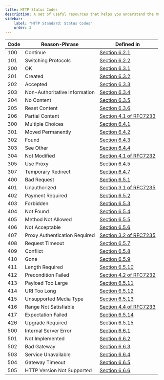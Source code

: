 ```yaml
---
title: HTTP Status Codes 
description: A set of useful resources that helps you understand the material.
sidebar:
    label: "HTTP Standard: Status Codes"
    order: 3
---
```



| Code | Reason-Phrase                 | Defined in                                                                               |
| ---- | ----------------------------- | ---------------------------------------------------------------------------------------- |
| 100  | Continue                      | [Section 6.2.1](https://www.rfc-editor.org/rfc/rfc7231.html#section-6.2.1)               |
| 101  | Switching Protocols           | [Section 6.2.2](https://www.rfc-editor.org/rfc/rfc7231.html#section-6.2.2)               |
| 200  | OK                            | [Section 6.3.1](https://www.rfc-editor.org/rfc/rfc7231.html#section-6.3.1)               |
| 201  | Created                       | [Section 6.3.2](https://www.rfc-editor.org/rfc/rfc7231.html#section-6.3.2)               |
| 202  | Accepted                      | [Section 6.3.3](https://www.rfc-editor.org/rfc/rfc7231.html#section-6.3.3)               |
| 203  | Non-Authoritative Information | [Section 6.3.4](https://www.rfc-editor.org/rfc/rfc7231.html#section-6.3.4)               |
| 204  | No Content                    | [Section 6.3.5](https://www.rfc-editor.org/rfc/rfc7231.html#section-6.3.5)               |
| 205  | Reset Content                 | [Section 6.3.6](https://www.rfc-editor.org/rfc/rfc7231.html#section-6.3.6)               |
| 206  | Partial Content               | [Section 4.1 of RFC7233](https://www.rfc-editor.org/rfc/rfc7233#section-4.1)             |
| 300  | Multiple Choices              | [Section 6.4.1](https://www.rfc-editor.org/rfc/rfc7231.html#section-6.4.1)               |
| 301  | Moved Permanently             | [Section 6.4.2](https://www.rfc-editor.org/rfc/rfc7231.html#section-6.4.2)               |
| 302  | Found                         | [Section 6.4.3](https://www.rfc-editor.org/rfc/rfc7231.html#section-6.4.3)               |
| 303  | See Other                     | [Section 6.4.4](https://www.rfc-editor.org/rfc/rfc7231.html#section-6.4.4)               |
| 304  | Not Modified                  | [Section 4.1 of RFC7232](https://www.rfc-editor.org/rfc/rfc7232#section-4.1)             |
| 305  | Use Proxy                     | [Section 6.4.5](https://www.rfc-editor.org/rfc/rfc7231.html#section-6.4.5)               |
| 307  | Temporary Redirect            | [Section 6.4.7](https://www.rfc-editor.org/rfc/rfc7231.html#section-6.4.7)               |
| 400  | Bad Request                   | [Section 6.5.1](https://www.rfc-editor.org/rfc/rfc7231.html#section-6.5.1)               |
| 401  | Unauthorized                  | [Section 3.1 of RFC7235](https://www.rfc-editor.org/rfc/rfc7235#section-3.1#section-3.1) |
| 402  | Payment Required              | [Section 6.5.2](https://www.rfc-editor.org/rfc/rfc7231.html#section-6.5.2)               |
| 403  | Forbidden                     | [Section 6.5.3](https://www.rfc-editor.org/rfc/rfc7231.html#section-6.5.3)               |
| 404  | Not Found                     | [Section 6.5.4](https://www.rfc-editor.org/rfc/rfc7231.html#section-6.5.4)               |
| 405  | Method Not Allowed            | [Section 6.5.5](https://www.rfc-editor.org/rfc/rfc7231.html#section-6.5.5)               |
| 406  | Not Acceptable                | [Section 6.5.6](https://www.rfc-editor.org/rfc/rfc7231.html#section-6.5.6)               |
| 407  | Proxy Authentication Required | [Section 3.2 of RFC7235](https://www.rfc-editor.org/rfc/rfc7235#section-3.2)             |
| 408  | Request Timeout               | [Section 6.5.7](https://www.rfc-editor.org/rfc/rfc7231.html#section-6.5.7)               |
| 409  | Conflict                      | [Section 6.5.8](https://www.rfc-editor.org/rfc/rfc7231.html#section-6.5.8)               |
| 410  | Gone                          | [Section 6.5.9](https://www.rfc-editor.org/rfc/rfc7231.html#section-6.5.9)               |
| 411  | Length Required               | [Section 6.5.10](https://www.rfc-editor.org/rfc/rfc7231.html#section-6.5.10)             |
| 412  | Precondition Failed           | [Section 4.2 of RFC7232](https://www.rfc-editor.org/rfc/rfc7232#section-4.2#section-4.2) |
| 413  | Payload Too Large             | [Section 6.5.11](https://www.rfc-editor.org/rfc/rfc7231.html#section-6.5.11)             |
| 414  | URI Too Long                  | [Section 6.5.12](https://www.rfc-editor.org/rfc/rfc7231.html#section-6.5.12)             |
| 415  | Unsupported Media Type        | [Section 6.5.13](https://www.rfc-editor.org/rfc/rfc7231.html#section-6.5.13)             |
| 416  | Range Not Satisfiable         | [Section 4.4 of RFC7233](https://www.rfc-editor.org/rfc/rfc7233#section-4.4#section-4.4) |
| 417  | Expectation Failed            | [Section 6.5.14](https://www.rfc-editor.org/rfc/rfc7231.html#section-6.5.14)             |
| 426  | Upgrade Required              | [Section 6.5.15](https://www.rfc-editor.org/rfc/rfc7231.html#section-6.5.15)             |
| 500  | Internal Server Error         | [Section 6.6.1](https://www.rfc-editor.org/rfc/rfc7231.html#section-6.6.1)               |
| 501  | Not Implemented               | [Section 6.6.2](https://www.rfc-editor.org/rfc/rfc7231.html#section-6.6.2)               |
| 502  | Bad Gateway                   | [Section 6.6.3](https://www.rfc-editor.org/rfc/rfc7231.html#section-6.6.3)               |
| 503  | Service Unavailable           | [Section 6.6.4](https://www.rfc-editor.org/rfc/rfc7231.html#section-6.6.4)               |
| 504  | Gateway Timeout               | [Section 6.6.5](https://www.rfc-editor.org/rfc/rfc7231.html#section-6.6.5)               |
| 505  | HTTP Version Not Supported    | [Section 6.6.6](https://www.rfc-editor.org/rfc/rfc7231.html#section-6.6.6)               |
